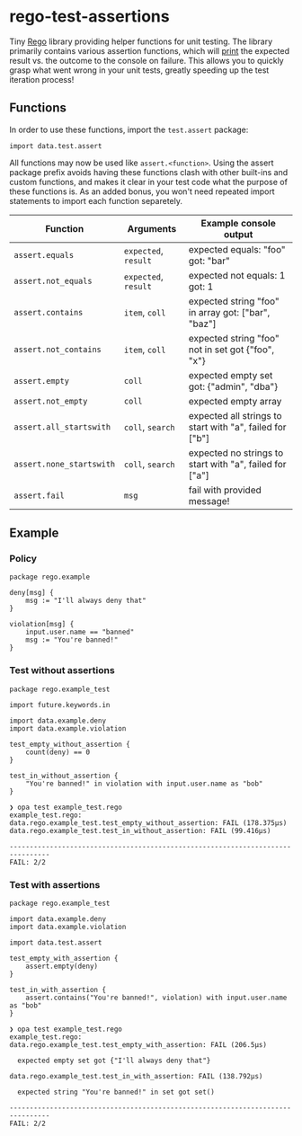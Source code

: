 # rego-test-assertions

Tiny [Rego](https://www.openpolicyagent.org/docs/latest/policy-language/) library providing helper
functions for unit testing. The library primarily contains various assertion functions, which will
[print](https://blog.openpolicyagent.org/introducing-the-opa-print-function-809da6a13aee)
the expected result vs. the outcome to the console on failure. This allows you to quickly grasp
what went wrong in your unit tests, greatly speeding up the test iteration process!

## Functions

In order to use these functions, import the `test.assert` package:

```rego
import data.test.assert
```

All functions may now be used like `assert.<function>`. Using the assert package prefix avoids having
these functions clash with other built-ins and custom functions, and makes it clear in your test code
what the purpose of these functions is. As an added bonus, you won't need repeated import statements
to import each function separetely.

| Function                 | Arguments            | Example console output                                   |
|--------------------------|----------------------|----------------------------------------------------------|
| `assert.equals`          | `expected`, `result` | expected equals: "foo" got: "bar"                        |
| `assert.not_equals`      | `expected`, `result` | expected not equals: 1 got: 1                            |
| `assert.contains`        | `item`, `coll`       | expected string "foo" in array got: ["bar", "baz"]       |
| `assert.not_contains`    | `item`, `coll`       | expected string "foo" not in set got {"foo", "x"}        |
| `assert.empty`           | `coll`               | expected empty set got: {"admin", "dba"}                 |
| `assert.not_empty`       | `coll`               | expected empty array                                     |
| `assert.all_startswith`  | `coll`, `search`     | expected all strings to start with "a", failed for ["b"] |
| `assert.none_startswith` | `coll`, `search`     | expected no strings to start with "a", failed for ["a"]  |
| `assert.fail`            | `msg`                | fail with provided message!                              |

## Example

### Policy

```rego
package rego.example

deny[msg] {
    msg := "I'll always deny that"
}

violation[msg] {
    input.user.name == "banned"
    msg := "You're banned!"
}
```

### Test without assertions

```rego
package rego.example_test

import future.keywords.in

import data.example.deny
import data.example.violation

test_empty_without_assertion {
    count(deny) == 0
}

test_in_without_assertion {
    "You're banned!" in violation with input.user.name as "bob"
}
```

```shell
❯ opa test example_test.rego
example_test.rego:
data.rego.example_test.test_empty_without_assertion: FAIL (178.375µs)
data.rego.example_test.test_in_without_assertion: FAIL (99.416µs)

--------------------------------------------------------------------------------
FAIL: 2/2
```

### Test with assertions

```rego
package rego.example_test

import data.example.deny
import data.example.violation

import data.test.assert

test_empty_with_assertion {
    assert.empty(deny)
}

test_in_with_assertion {
    assert.contains("You're banned!", violation) with input.user.name as "bob"
}
```

```shell
❯ opa test example_test.rego
example_test.rego:
data.rego.example_test.test_empty_with_assertion: FAIL (206.5µs)

  expected empty set got {"I'll always deny that"}

data.rego.example_test.test_in_with_assertion: FAIL (138.792µs)

  expected string "You're banned!" in set got set()

--------------------------------------------------------------------------------
FAIL: 2/2
```